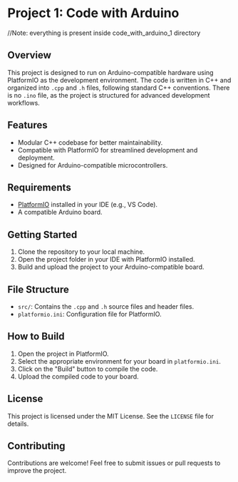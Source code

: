 # Project 1: Code with Arduino
//Note: everything is present inside code_with_arduino_1 directory
## Overview
This project is designed to run on Arduino-compatible hardware using PlatformIO as the development environment. The code is written in C++ and organized into `.cpp` and `.h` files, following standard C++ conventions. There is no `.ino` file, as the project is structured for advanced development workflows.

## Features
- Modular C++ codebase for better maintainability.
- Compatible with PlatformIO for streamlined development and deployment.
- Designed for Arduino-compatible microcontrollers.

## Requirements
- [PlatformIO](https://platformio.org/) installed in your IDE (e.g., VS Code).
- A compatible Arduino board.

## Getting Started
1. Clone the repository to your local machine.
2. Open the project folder in your IDE with PlatformIO installed.
3. Build and upload the project to your Arduino-compatible board.

## File Structure
- `src/`: Contains the `.cpp` and `.h` source files and header files.
- `platformio.ini`: Configuration file for PlatformIO.

## How to Build
1. Open the project in PlatformIO.
2. Select the appropriate environment for your board in `platformio.ini`.
3. Click on the "Build" button to compile the code.
4. Upload the compiled code to your board.

## License
This project is licensed under the MIT License. See the `LICENSE` file for details.

## Contributing
Contributions are welcome! Feel free to submit issues or pull requests to improve the project.

